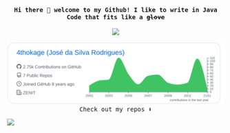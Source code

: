 <h4 align="center"><samp> Hi there 👋 welcome to my Github! I like to write in Java Code that fits like a <s>glove</s></samp></h4>

<p align="center">
  <img width="250" src="https://imgur.com/habJ7Va.gif">
</p>
<p align="center">
<img src="https://github.com/4thokage/4thokage/blob/main/profile-summary-card-output/github/0-profile-details.svg" alt="github stats"></br>
<samp>
Check out my repos ⬇️  
  </samp>
</p>

![](https://visitor-badge.glitch.me/badge?page_id=4thokage.4thokage)
